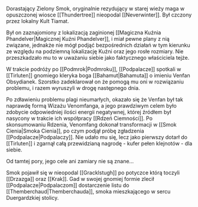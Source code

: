 Dorastający Zielony Smok, oryginalnie rezydujący w starej wieży maga w opuszczonej wiosce [[Thundertree]] nieopodal [[Neverwinter]]. Był czczony przez lokalny Kult Tiamat.

Był on zaznajomiony z lokalizacją zaginionej [[Magiczna Kuźnia Phandelver|Magicznej Kuźni Phandelver]], i miał pewne plany z nią związane, jednakże nie mógł podjąć bezpośrednich działań  w tym kierunku ze względu na podziemną lokalizację Kuźni oraz jego rosłe rozmiary. Nie przeszkadzało mu to w uważaniu siebie jako faktycznego właściciela tejże.

W trakcie podróży po [[Podmrok|Podmroku]], [[Podpalacze]] spotkali w [[Tirluten]] gnomiego kleryka boga [[Bahamut|Bahamuta]] o imieniu Venfan Obsydianek. Szorstko zadeklarował on że pomogą mu oni w rozwiązaniu problemu, i razem wyruszyli w drogę następnego dnia.

Po zdławieniu problemu plagi nieumarłych, okazało się że Venfan był tak naprawdę formą Wizażu Venomfanga, a jego prawdziwym celem było zdobycie odpowiedniej ilości energii negatywnej, której źródłem był nasycony w trakcie ich współpracy [[Rdzeń Ciemności]]. Po skonsumowaniu Rdzenia, Venomfang dokonał transformacji w [[Smok Cienia|Smoka Cienia]], po czym podjął próbę zgładzenia [[Podpalacze|Podpalaczy]]. Nie udało mu się, lecz jako pierwszy dotarł do [[Tirluten]] i zgarnął całą przewidzianą nagrodę - kufer pełen klejnotów - dla siebie.

Od tamtej pory, jego cele ani zamiary nie są znane...

Smok pojawił się w nieopodal [[Gracklstugh]] po potyczce którą toczyli [[Drzazga]] oraz [[Krak]]. Gad w swojej gnomiej formie zlecił [[Podpalacze|Podpalaczom]] dostarczenie listu do [[Themberchaud|Themberchauda]], smoka mieszkającego w sercu Duergardzkiej stolicy. 